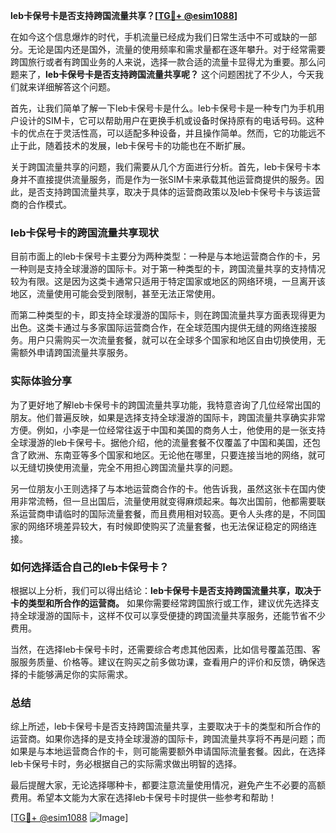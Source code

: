 **leb卡保号卡是否支持跨国流量共享？[[TG💪+ @esim1088](https://t.me/s/esim1088)]**

在如今这个信息爆炸的时代，手机流量已经成为我们日常生活中不可或缺的一部分。无论是国内还是国外，流量的使用频率和需求量都在逐年攀升。对于经常需要跨国旅行或者有跨国业务的人来说，选择一款合适的流量卡显得尤为重要。那么问题来了，**leb卡保号卡是否支持跨国流量共享呢？** 这个问题困扰了不少人，今天我们就来详细解答这个问题。

首先，让我们简单了解一下leb卡保号卡是什么。leb卡保号卡是一种专门为手机用户设计的SIM卡，它可以帮助用户在更换手机或设备时保持原有的电话号码。这种卡的优点在于灵活性高，可以适配多种设备，并且操作简单。然而，它的功能远不止于此，随着技术的发展，leb卡保号卡的功能也在不断扩展。

关于跨国流量共享的问题，我们需要从几个方面进行分析。首先，leb卡保号卡本身并不直接提供流量服务，而是作为一张SIM卡来承载其他运营商提供的服务。因此，是否支持跨国流量共享，取决于具体的运营商政策以及leb卡保号卡与该运营商的合作模式。

### leb卡保号卡的跨国流量共享现状

目前市面上的leb卡保号卡主要分为两种类型：一种是与本地运营商合作的卡，另一种则是支持全球漫游的国际卡。对于第一种类型的卡，跨国流量共享的支持情况较为有限。这是因为这类卡通常只适用于特定国家或地区的网络环境，一旦离开该地区，流量使用可能会受到限制，甚至无法正常使用。

而第二种类型的卡，即支持全球漫游的国际卡，则在跨国流量共享方面表现得更为出色。这类卡通过与多家国际运营商合作，在全球范围内提供无缝的网络连接服务。用户只需购买一次流量套餐，就可以在全球多个国家和地区自由切换使用，无需额外申请跨国流量共享服务。

### 实际体验分享

为了更好地了解leb卡保号卡的跨国流量共享功能，我特意咨询了几位经常出国的朋友。他们普遍反映，如果是选择支持全球漫游的国际卡，跨国流量共享确实非常方便。例如，小李是一位经常往返于中国和美国的商务人士，他使用的是一张支持全球漫游的leb卡保号卡。据他介绍，他的流量套餐不仅覆盖了中国和美国，还包含了欧洲、东南亚等多个国家和地区。无论他在哪里，只要连接当地的网络，就可以无缝切换使用流量，完全不用担心跨国流量共享的问题。

另一位朋友小王则选择了与本地运营商合作的卡。他告诉我，虽然这张卡在国内使用非常流畅，但一旦出国后，流量使用就变得麻烦起来。每次出国前，他都需要联系运营商申请临时的国际流量套餐，而且费用相对较高。更令人头疼的是，不同国家的网络环境差异较大，有时候即使购买了流量套餐，也无法保证稳定的网络连接。

### 如何选择适合自己的leb卡保号卡？

根据以上分析，我们可以得出结论：**leb卡保号卡是否支持跨国流量共享，取决于卡的类型和所合作的运营商。** 如果你需要经常跨国旅行或工作，建议优先选择支持全球漫游的国际卡，这样不仅可以享受便捷的跨国流量共享服务，还能节省不少费用。

当然，在选择leb卡保号卡时，还需要综合考虑其他因素，比如信号覆盖范围、客服服务质量、价格等。建议在购买之前多做功课，查看用户的评价和反馈，确保选择的卡能够满足你的实际需求。

### 总结

综上所述，leb卡保号卡是否支持跨国流量共享，主要取决于卡的类型和所合作的运营商。如果你选择的是支持全球漫游的国际卡，跨国流量共享将不再是问题；而如果是与本地运营商合作的卡，则可能需要额外申请国际流量套餐。因此，在选择leb卡保号卡时，务必根据自己的实际需求做出明智的选择。

最后提醒大家，无论选择哪种卡，都要注意流量使用情况，避免产生不必要的高额费用。希望本文能为大家在选择leb卡保号卡时提供一些参考和帮助！

[[TG💪+ @esim1088](https://t.me/s/esim1088) ![Image](https://i.postimg.cc/4NQfJmqS/Snipaste-2025-05-13-00-14-12.png)]